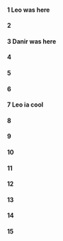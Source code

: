 #### 1 Leo was here
#### 2
#### 3 Danir was here
#### 4
#### 5
#### 6
#### 7 Leo ia cool
#### 8
#### 9
#### 10
#### 11
#### 12
#### 13
#### 14
#### 15